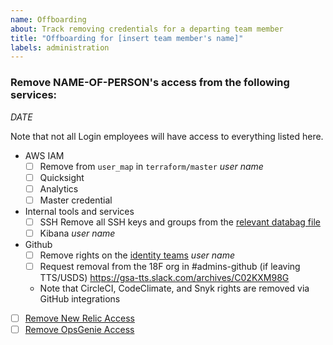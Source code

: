 ```yaml
---
name: Offboarding
about: Track removing credentials for a departing team member
title: "Offboarding for [insert team member's name]"
labels: administration
---
```


### Remove NAME-OF-PERSON's access from the following services:

_DATE_

Note that not all Login employees will have access to everything listed here.

- AWS IAM
  - [ ] Remove from `user_map` in `terraform/master`
   _user name_
  - [ ] Quicksight
  - [ ] Analytics
  - [ ] Master credential

- Internal tools and services
  - [ ] SSH
      Remove all SSH keys and groups from the [relevant databag file](https://github.com/18F/identity-devops-private/tree/master/chef/data_bags/users)
  - [ ] Kibana
      _user name_

- Github
  - [ ] Remove rights on the [identity teams](https://github.com/orgs/18F/teams/identity-core/members)
     _user name_
  - [ ] Request removal from the 18F org in #admins-github (if leaving TTS/USDS) https://gsa-tts.slack.com/archives/C02KXM98G
  - Note that CircleCI, CodeClimate, and Snyk rights are removed via GitHub integrations

- [ ] [Remove New Relic Access](https://account.newrelic.com/accounts/1376370/users)
- [ ] [Remove OpsGenie Access](https://login-gov.app.opsgenie.com/settings/users/)
